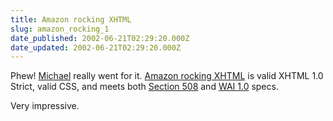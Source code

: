 ```yaml
---
title: Amazon rocking XHTML
slug: amazon_rocking_1
date_published: 2002-06-21T02:29:20.000Z
date_updated: 2002-06-21T02:29:20.000Z
---
```


Phew! [Michael](http://www.treetrybe.com/imm/) really went for it. [Amazon rocking XHTML](http://www.treetrybe.com/imm/tests/amazon.html) is valid XHTML 1.0 Strict, valid CSS, and meets both [Section 508](http://bobby.cast.org/bobby/bobbyServlet?URL=http%3A%2F%2Fwww.treetrybe.com%2Fimm%2Ftests%2Famazon.html&amp;output=Submit&amp;gl=sec508#bobbyReportText) and [WAI 1.0](http://bobby.cast.org/bobby/bobbyServlet?URL=http%3A%2F%2Fwww.treetrybe.com%2Fimm%2Ftests%2Famazon.html&amp;output=Submit&amp;gl=wcag1-aaa#bobbyReportText) specs.

Very impressive.
